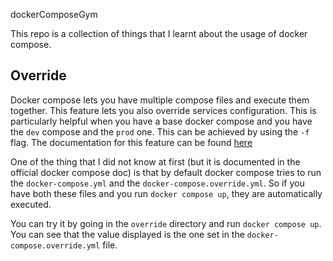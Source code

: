 dockerComposeGym

This repo is a collection of things that I learnt about the usage of docker compose.

## Override

Docker compose lets you have multiple compose files and execute them together. This feature lets you also override services configuration.
This is particularly helpful when you have a base docker compose and you have the ``dev`` compose and the `prod` one.
This can be achieved by using the ``-f`` flag. The documentation for this feature can be found [here](https://docs.docker.com/compose/how-tos/multiple-compose-files/)

One of the thing that I did not know at first (but it is documented in the official docker compose doc) is that by default docker compose tries to run 
the ``docker-compose.yml`` and the `docker-compose.override.yml`. So if you have both these files and you run `docker compose up`, they are automatically 
executed.

You can try it by going in the ``override`` directory and run `docker compose up`. You can see that the value displayed is the one set in the `docker-compose.override.yml` file.
